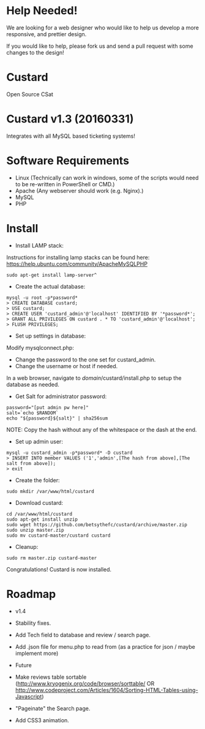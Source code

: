 # Help Needed!

We are looking for a web designer who would like to help us develop a more responsive, and prettier design.

If you would like to help, please fork us and send a pull request with some changes to the design!

# Custard
Open Source CSat

Custard v1.3 (20160331)
=======================
Integrates with all MySQL based ticketing systems!

Software Requirements
=====================
 - Linux (Technically can work in windows, some of the scripts would need to be re-written in PowerShell or CMD.)
 - Apache (Any webserver should work (e.g. Nginx).)
 - MySQL
 - PHP

Install
=======

 - Install LAMP stack:

Instructions for installing lamp stacks can be found here: https://help.ubuntu.com/community/ApacheMySQLPHP

```
sudo apt-get install lamp-server^
```

 - Create the actual database:
```
mysql -u root -p*password*
> CREATE DATABASE custard;
> USE custard;
> CREATE USER 'custard_admin'@'localhost' IDENTIFIED BY '*password*';
> GRANT ALL PRIVILEGES ON custard . * TO 'custard_admin'@'localhost';
> FLUSH PRIVILEGES;
```

 - Set up settings in database:
 
 Modify mysqlconnect.php:
  - Change the password to the one set for custard_admin.
  - Change the username or host if needed.

In a web browser, navigate to _domain_/custard/install.php to setup the database as needed.

 - Get Salt for administrator password:
```
password="[put admin pw here]"
salt=`echo $RANDOM`
echo "${password}${salt}" | sha256sum
```
NOTE: Copy the hash without any of the whitespace or the dash at the end.

 - Set up admin user:
```
mysql -u custard_admin -p*password* -D custard
> INSERT INTO member VALUES ('1','admin',[The hash from above],[The salt from above]);
> exit
```

 - Create the folder:
```
sudo mkdir /var/www/html/custard
```

 - Download custard:
```
cd /var/www/html/custard
sudo apt-get install unzip
sudo wget https://github.com/betsythefc/custard/archive/master.zip
sudo unzip master.zip
sudo mv custard-master/custard custard
```

 - Cleanup:

```
sudo rm master.zip custard-master
```

Congratulations! Custard is now installed.

Roadmap
=======

 - v1.4

  - Stability fixes.
  - Add Tech field to database and review / search page.
  - Add .json file for menu.php to read from (as a practice for json / maybe implement more)


 - Future

  - Make reviews table sortable (http://www.kryogenix.org/code/browser/sorttable/ OR http://www.codeproject.com/Articles/1604/Sorting-HTML-Tables-using-Javascript)
  - "Pageinate" the Search page.
  - Add CSS3 animation.


